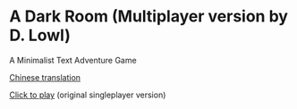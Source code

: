 A Dark Room (Multiplayer version by D. Lowl)
=========

A Minimalist Text Adventure Game

[Chinese translation](https://github.com/Tedko/CHN-Ver-of-ADarkRoom)

[Click to play](http://adarkroom.doublespeakgames.com/) (original singleplayer version)


